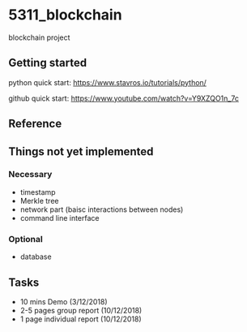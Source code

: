 # 5311_blockchain
blockchain project

## Getting started
python quick start:
https://www.stavros.io/tutorials/python/

github quick start:
https://www.youtube.com/watch?v=Y9XZQO1n_7c


## Reference
## Things not yet implemented
### Necessary
- timestamp
- Merkle tree
- network part (baisc interactions between nodes)
- command line interface

### Optional
- database

## Tasks
- 10 mins Demo (3/12/2018)
- 2-5 pages group report (10/12/2018)
- 1 page individual report (10/12/2018) 